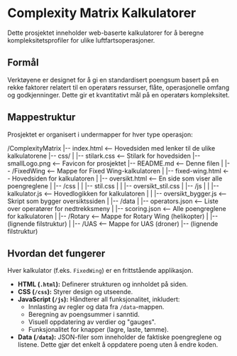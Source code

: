 # Complexity Matrix Kalkulatorer

Dette prosjektet inneholder web-baserte kalkulatorer for å beregne kompleksitetsprofiler for ulike luftfartsoperasjoner.

## Formål

Verktøyene er designet for å gi en standardisert poengsum basert på en rekke faktorer relatert til en operatørs ressurser, flåte, operasjonelle omfang og godkjenninger. Dette gir et kvantitativt mål på en operatørs kompleksitet.

## Mappestruktur

Prosjektet er organisert i undermapper for hver type operasjon:

/ComplexityMatrix
|-- index.html              <-- Hovedsiden med lenker til de ulike kalkulatorene
|-- css/
|   |-- stilark.css         <-- Stilark for hovedsiden
|-- smallLogo.png           <-- Favicon for prosjektet
|-- README.md               <-- Denne filen
|
|-- /FixedWing              <-- Mappe for Fixed Wing-kalkulatoren
|   |-- fixed-wing.html     <-- Hovedsiden for kalkulatoren
|   |-- oversikt.html       <-- En side som viser alle poengreglene
|   |-- /css
|   |   |-- stil.css
|   |   |-- oversikt_stil.css
|   |-- /js
|   |   |-- kalkulator.js     <-- Hovedlogikken for kalkulatoren
|   |   |-- oversikt_bygger.js <-- Skript som bygger oversiktssiden
|   |-- /data
|       |-- operators.json  <-- Liste over operatører for nedtrekksmeny
|       |-- scoring.json    <-- Alle poengreglene for kalkulatoren
|
|-- /Rotary                 <-- Mappe for Rotary Wing (helikopter)
|   |-- (lignende filstruktur)
|
|-- /UAS                    <-- Mappe for UAS (droner)
    |-- (lignende filstruktur)

## Hvordan det fungerer

Hver kalkulator (f.eks. `FixedWing`) er en frittstående applikasjon.
- **HTML (`.html`):** Definerer strukturen og innholdet på siden.
- **CSS (`/css`):** Styrer design og utseende.
- **JavaScript (`/js`):** Håndterer all funksjonalitet, inkludert:
  - Innlasting av regler og data fra `/data`-mappen.
  - Beregning av poengsummer i sanntid.
  - Visuell oppdatering av verdier og "gauges".
  - Funksjonalitet for knapper (lagre, laste, tømme).
- **Data (`/data`):** JSON-filer som inneholder de faktiske poengreglene og listene. Dette gjør det enkelt å oppdatere poeng uten å endre koden.